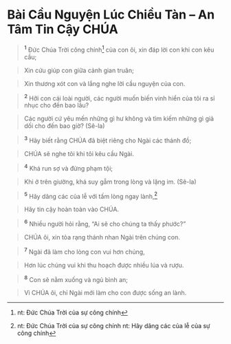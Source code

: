 

# Bài Cầu Nguyện Lúc Chiều Tàn – An Tâm Tin Cậy CHÚA

> <sup><b>1</b></sup> Đức Chúa Trời công chính[^1] của con ôi, xin đáp lời con khi con kêu cầu;
>


> Xin cứu giúp con giữa cảnh gian truân;
>


> Xin thương xót con và lắng nghe lời cầu nguyện của con.
>


> <sup><b>2</b></sup> Hỡi con cái loài người, các người muốn biến vinh hiển của tôi ra sỉ nhục cho đến bao lâu?
>


> Các người cứ yêu mến những gì hư không và tìm kiếm những gì giả dối cho đến bao giờ? (Sê-la)
>


> <sup><b>3</b></sup> Hãy biết rằng CHÚA đã biệt riêng cho Ngài các thánh đồ;
>


> CHÚA sẽ nghe tôi khi tôi kêu cầu Ngài.
>


> <sup><b>4</b></sup> Khá run sợ và đừng phạm tội;
>


> Khi ở trên giường, khá suy gẫm trong lòng và lặng im. (Sê-la)
>


> <sup><b>5</b></sup> Hãy dâng các của lễ với tấm lòng ngay lành,[^2]
>


> Hãy tin cậy hoàn toàn vào CHÚA.
>


> <sup><b>6</b></sup> Nhiều người hỏi rằng, “Ai sẽ cho chúng ta thấy phước?”
>


> CHÚA ôi, xin tỏa rạng thánh nhan Ngài trên chúng con.
>


> <sup><b>7</b></sup> Ngài đã làm cho lòng con vui hơn chúng,
>


> Hơn lúc chúng vui khi thu hoạch được nhiều lúa và rượu.
>


> <sup><b>8</b></sup> Con sẽ nằm xuống và ngủ bình an;
>


> Vì CHÚA ôi, chỉ Ngài mới làm cho con được sống an lành.
>

[^1]: nt: Đức Chúa Trời của sự công chính
[^2]: nt: Đức Chúa Trời của sự công chính nt: Hãy dâng các của lễ của sự công chính

